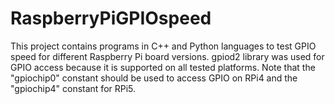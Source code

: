 # RaspberryPiGPIOspeed

This project contains programs in C++ and Python languages to test GPIO speed for different Raspberry Pi board versions.
gpiod2 library was used for GPIO access because it is supported on all tested platforms.
Note that the "gpiochip0" constant should be used to access GPIO on RPi4 and the "gpiochip4" constant for RPi5.
